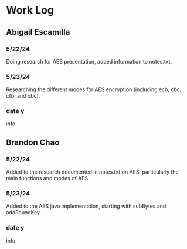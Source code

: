 # Work Log

## Abigail Escamilla

### 5/22/24

  Doing research for AES presentation, added information to notes.txt.

### 5/23/24

  Researching the different modes for AES encryption (including ecb, cbc, cfb, and obc). 

### date y

info


## Brandon Chao

### 5/22/24

  Added to the research documented in notes.txt on AES, particularly the main functions and modes of AES.

### 5/23/24

  Added to the AES java implementation, starting with subBytes and addRoundKey.

### date y

info
